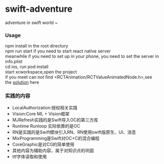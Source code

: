 # swift-adventure
adventure in swift world ~


### Usage
npm install in the root directory  
npm run start if you need to start react native server  
meanwhile if you need to set up in your phone, you need to set the server in info.plist  
cd ios, run pod install  
start xcworkspace,open the project   
if you meet can not find <RCTAnimation/RCTValueAnimatedNode.h>,see the [solution](https://github.com/facebook/react-native/issues/13198) here 
 
### 实践的内容 

* LocalAuthorization:授权相关实践
* Vision:Core ML + Vision框架
* MJRefresh实践的是Swift导入OC的第三方库
* Runtime Runloop 实际依靠的是OC
* RN是实践的是Swift模块引入RN、RN使用swift版原生、UI、消息  
* MixProgramming是Swift对OC+C的混合编程
* CoreGraphic是对CG的简单使用
* 其他内容为辅助内容，属于对知识点的巩固
* ttf字体读取和使用

